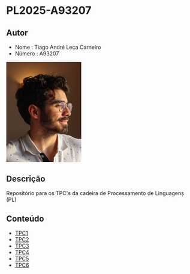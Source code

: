 # PL2025-A93207
## Autor
- Nome : Tiago André Leça Carneiro
- Número : A93207

<img src = "media/722ff411-84c8-44a3-b34d-b639022e9b0e.jpg" alt = "eu" style="text-align = center;" width = "200">

## Descrição 

Repositório para os TPC's da cadeira de Processamento de Linguagens (PL) 

## Conteúdo 

- [TPC1](TPC1/)
- [TPC2](TPC2/)
- [TPC3](TPC3/)
- [TPC4](TPC4/)
- [TPC5](TPC5/)
- [TPC6](TPC6/)